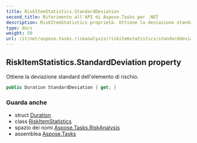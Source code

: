```yaml
---
title: RiskItemStatistics.StandardDeviation
second_title: Riferimento all'API di Aspose.Tasks per .NET
description: RiskItemStatistics proprietà. Ottiene la deviazione standard dellelemento di rischio.
type: docs
weight: 50
url: /it/net/aspose.tasks.riskanalysis/riskitemstatistics/standarddeviation/
---
```

## RiskItemStatistics.StandardDeviation property

Ottiene la deviazione standard dell'elemento di rischio.

```csharp
public Duration StandardDeviation { get; }
```

### Guarda anche

* struct [Duration](../../../aspose.tasks/duration/)
* class [RiskItemStatistics](../)
* spazio dei nomi [Aspose.Tasks.RiskAnalysis](../../riskitemstatistics/)
* assemblea [Aspose.Tasks](../../../)


